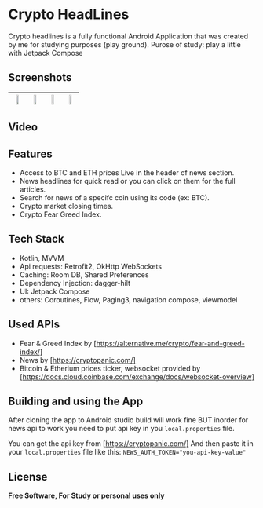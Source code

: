 # Crypto HeadLines

Crypto headlines is a fully functional Android Application that was created by me for studying purposes (play ground).
Purose of study: play a little with Jetpack Compose

## Screenshots

| <img src="https://user-images.githubusercontent.com/52013876/175310529-be8d106c-596d-42da-9c95-87b87545e161.png" width=50%/> | <img src="https://user-images.githubusercontent.com/52013876/175313076-a9852673-852d-46d8-b5c9-77edb4d1f175.png" width=50%/> | <img src="https://user-images.githubusercontent.com/52013876/175313078-810906b2-4ff6-4b79-bdfa-ce1fb7f0d9be.png" width=50%/> | <img src="https://user-images.githubusercontent.com/52013876/175313083-82207a1d-589f-4cbc-b4db-bf3513d60bd3.png" width=50%/> |
| ------------------------------------ | ------------------------------------ | ------------------------------------ | ------------------------------------ |

## Video

## Features

- Access to BTC and ETH prices Live in the header of news section.
- News headlines for quick read or you can click on them for the full articles.
- Search for news of a specifc coin using its code (ex: BTC).
- Crypto market closing times.
- Crypto Fear Greed Index.

## Tech Stack
- Kotlin, MVVM
- Api requests: Retrofit2, OkHttp WebSockets
- Caching: Room DB, Shared Preferences
- Dependency Injection: dagger-hilt
- UI: Jetpack Compose
- others: Coroutines, Flow, Paging3, navigation compose, viewmodel

## Used APIs
- Fear & Greed Index by [https://alternative.me/crypto/fear-and-greed-index/]
- News by [https://cryptopanic.com/]
- Bitcoin & Etherium prices ticker, websocket provided by [https://docs.cloud.coinbase.com/exchange/docs/websocket-overview]

## Building and using the App
After cloning the app to Android studio build will work fine BUT inorder for news api to work you need to put api key in you `local.properties` file.

You can get the api key from [https://cryptopanic.com/]
And then paste it in your `local.properties` file like this:
`NEWS_AUTH_TOKEN="you-api-key-value"`

## License

**Free Software, For Study or personal uses only**

